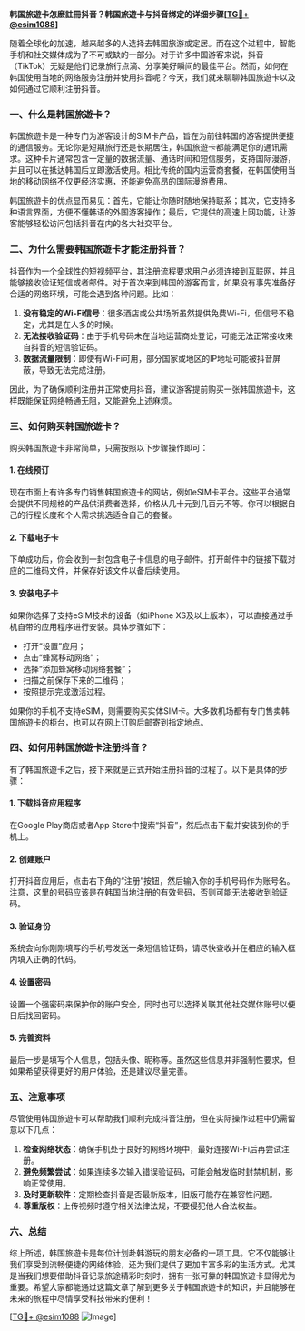 **韩国旅遊卡怎麽註冊抖音？韩国旅遊卡与抖音绑定的详细步骤[[TG💪+ @esim1088](https://t.me/s/esim1088)]**

随着全球化的加速，越来越多的人选择去韩国旅游或定居。而在这个过程中，智能手机和社交媒体成为了不可或缺的一部分。对于许多中国游客来说，抖音（TikTok）无疑是他们记录旅行点滴、分享美好瞬间的最佳平台。然而，如何在韩国使用当地的网络服务注册并使用抖音呢？今天，我们就来聊聊韩国旅遊卡以及如何通过它顺利注册抖音。

### 一、什么是韩国旅遊卡？

韩国旅遊卡是一种专门为游客设计的SIM卡产品，旨在为前往韩国的游客提供便捷的通信服务。无论你是短期旅行还是长期居住，韩国旅遊卡都能满足你的通讯需求。这种卡片通常包含一定量的数据流量、通话时间和短信服务，支持国际漫游，并且可以在抵达韩国后立即激活使用。相比传统的国内运营商套餐，在韩国使用当地的移动网络不仅更经济实惠，还能避免高昂的国际漫游费用。

韩国旅遊卡的优点显而易见：首先，它能让你随时随地保持联系；其次，它支持多种语言界面，方便不懂韩语的外国游客操作；最后，它提供的高速上网功能，让游客能够轻松访问包括抖音在内的各大社交平台。

### 二、为什么需要韩国旅遊卡才能注册抖音？

抖音作为一个全球性的短视频平台，其注册流程要求用户必须连接到互联网，并且能够接收验证短信或者邮件。对于首次来到韩国的游客而言，如果没有事先准备好合适的网络环境，可能会遇到各种问题。比如：

1. **没有稳定的Wi-Fi信号**：很多酒店或公共场所虽然提供免费Wi-Fi，但信号不稳定，尤其是在人多的时候。
2. **无法接收验证码**：由于手机号码未在当地运营商处登记，可能无法正常接收来自抖音的短信验证码。
3. **数据流量限制**：即使有Wi-Fi可用，部分国家或地区的IP地址可能被抖音屏蔽，导致无法完成注册。

因此，为了确保顺利注册并正常使用抖音，建议游客提前购买一张韩国旅遊卡，这样既能保证网络畅通无阻，又能避免上述麻烦。

### 三、如何购买韩国旅遊卡？

购买韩国旅遊卡非常简单，只需按照以下步骤操作即可：

#### 1. 在线预订
现在市面上有许多专门销售韩国旅遊卡的网站，例如eSIM卡平台。这些平台通常会提供不同规格的产品供消费者选择，价格从几十元到几百元不等。你可以根据自己的行程长度和个人需求挑选适合自己的套餐。

#### 2. 下载电子卡
下单成功后，你会收到一封包含电子卡信息的电子邮件。打开邮件中的链接下载对应的二维码文件，并保存好该文件以备后续使用。

#### 3. 安装电子卡
如果你选择了支持eSIM技术的设备（如iPhone XS及以上版本），可以直接通过手机自带的应用程序进行安装。具体步骤如下：
   - 打开“设置”应用；
   - 点击“蜂窝移动网络”；
   - 选择“添加蜂窝移动网络套餐”；
   - 扫描之前保存下来的二维码；
   - 按照提示完成激活过程。

如果你的手机不支持eSIM，则需要购买实体SIM卡。大多数机场都有专门售卖韩国旅遊卡的柜台，也可以在网上订购后邮寄到指定地点。

### 四、如何用韩国旅遊卡注册抖音？

有了韩国旅遊卡之后，接下来就是正式开始注册抖音的过程了。以下是具体的步骤：

#### 1. 下载抖音应用程序
在Google Play商店或者App Store中搜索“抖音”，然后点击下载并安装到你的手机上。

#### 2. 创建账户
打开抖音应用后，点击右下角的“注册”按钮，然后输入你的手机号码作为账号名。注意，这里的号码应该是在韩国当地注册的有效号码，否则可能无法接收到验证码。

#### 3. 验证身份
系统会向你刚刚填写的手机号发送一条短信验证码，请尽快查收并在相应的输入框内填入正确的代码。

#### 4. 设置密码
设置一个强密码来保护你的账户安全，同时也可以选择关联其他社交媒体账号以便日后找回密码。

#### 5. 完善资料
最后一步是填写个人信息，包括头像、昵称等。虽然这些信息并非强制性要求，但如果希望获得更好的用户体验，还是建议尽量完善。

### 五、注意事项

尽管使用韩国旅遊卡可以帮助我们顺利完成抖音注册，但在实际操作过程中仍需留意以下几点：

1. **检查网络状态**：确保手机处于良好的网络环境中，最好连接Wi-Fi后再尝试注册。
2. **避免频繁尝试**：如果连续多次输入错误验证码，可能会触发临时封禁机制，影响正常使用。
3. **及时更新软件**：定期检查抖音是否最新版本，旧版可能存在兼容性问题。
4. **尊重版权**：上传视频时遵守相关法律法规，不要侵犯他人合法权益。

### 六、总结

综上所述，韩国旅遊卡是每位计划赴韩游玩的朋友必备的一项工具。它不仅能够让我们享受到流畅便捷的网络体验，还为我们提供了更加丰富多彩的生活方式。尤其是当我们想要借助抖音记录旅途精彩时刻时，拥有一张可靠的韩国旅遊卡显得尤为重要。希望大家都能通过这篇文章了解到更多关于韩国旅遊卡的知识，并且能够在未来的旅程中尽情享受科技带来的便利！

[[TG💪+ @esim1088](https://t.me/s/esim1088) ![Image](https://i.postimg.cc/4NQfJmqS/Snipaste-2025-05-13-00-14-12.png)]